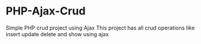 # PHP-Ajax-Crud
Simple PHP crud project using Ajax
This project has all crud operations like insert update delete and show using ajax

